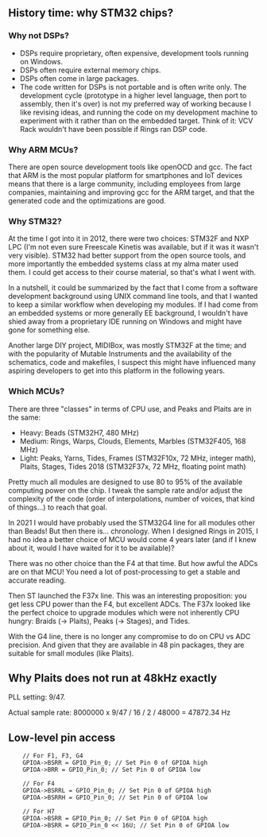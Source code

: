 ## History time: why STM32 chips?

### Why not DSPs?

* DSPs require proprietary, often expensive, development tools running on Windows.
* DSPs often require external memory chips.
* DSPs often come in large packages.
* The code written for DSPs is not portable and is often write only. The development cycle (prototype in a higher level language, then port to assembly, then it's over) is not my preferred way of working because I like revising ideas, and running the code on my development machine to experiment with it rather than on the embedded target. Think of it: VCV Rack wouldn't have been possible if Rings ran DSP code.

### Why ARM MCUs?

There are open source development tools like openOCD and gcc. The fact that ARM is the most popular platform for smartphones and IoT devices means that there is a large community, including employees from large companies, maintaining and improving gcc for the ARM target, and that the generated code and the optimizations are good.

### Why STM32?

At the time I got into it in 2012, there were two choices: STM32F and NXP LPC (I'm not even sure Freescale Kinetis was available, but if it was it wasn't very visible). STM32 had better support from the open source tools, and more importantly the embedded systems class at my alma mater used them. I could get access to their course material, so that's what I went with.

In a nutshell, it could be summarized by the fact that I come from a software development background using UNIX command line tools, and that I wanted to keep a similar workflow when developing my modules. If I had come from an embedded systems or more generally EE background, I wouldn't have shied away from a proprietary IDE running on Windows and might have gone for something else.

Another large DIY project, MIDIBox, was mostly STM32F at the time; and with the popularity of Mutable Instruments and the availability of the schematics, code and makefiles, I suspect this might have influenced many aspiring developers to get into this platform in the following years.

### Which MCUs?

There are three "classes" in terms of CPU use, and Peaks and Plaits are in the same:

* Heavy: Beads (STM32H7, 480 MHz)
* Medium: Rings, Warps, Clouds, Elements, Marbles (STM32F405, 168 MHz)
* Light: Peaks, Yarns, Tides, Frames (STM32F10x, 72 MHz, integer math), Plaits, Stages, Tides 2018 (STM32F37x, 72 MHz, floating point math)

Pretty much all modules are designed to use 80 to 95% of the available computing power on the chip. I tweak the sample rate and/or adjust the complexity of the code (order of interpolations, number of voices, that kind of things...) to reach that goal.

In 2021 I would have probably used the STM32G4 line for all modules other than Beads! But then there is... chronology. When I designed Rings in 2015, I had no idea a better choice of MCU would come 4 years later (and if I knew about it, would I have waited for it to be available)?

There was no other choice than the F4 at that time. But how awful the ADCs are on that MCU! You need a lot of post-processing to get a stable and accurate reading.

Then ST launched the F37x line. This was an interesting proposition: you get less CPU power than the F4, but excellent ADCs. The F37x looked like the perfect choice to upgrade modules which were not inherently CPU hungry: Braids (-> Plaits), Peaks (-> Stages), and Tides.

With the G4 line, there is no longer any compromise to do on CPU vs ADC precision. And given that they are available in 48 pin packages, they are suitable for small modules (like Plaits).


## Why Plaits does not run at 48kHz exactly

PLL setting: 9/47.

Actual sample rate: 8000000 x 9/47 / 16 / 2 / 48000 = 47872.34 Hz

## Low-level pin access

		// For F1, F3, G4
		GPIOA->BSRR = GPIO_Pin_0; // Set Pin 0 of GPIOA high
		GPIOA->BRR = GPIO_Pin_0; // Set Pin 0 of GPIOA low

		// For F4
		GPIOA->BSRRL = GPIO_Pin_0; // Set Pin 0 of GPIOA high
		GPIOA->BSRRH = GPIO_Pin_0; // Set Pin 0 of GPIOA low

		// For H7
		GPIOA->BSRR = GPIO_Pin_0; // Set Pin 0 of GPIOA high
		GPIOA->BSRR = GPIO_Pin_0 << 16U; // Set Pin 0 of GPIOA low
